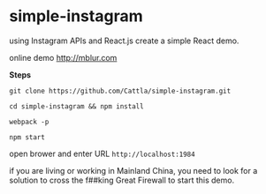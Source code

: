 # simple-instagram

using Instagram APIs and React.js create a simple React demo.

online demo http://mblur.com

**Steps**

```
git clone https://github.com/Cattla/simple-instagram.git

cd simple-instagram && npm install

webpack -p

npm start

```



open brower and enter URL `http://localhost:1984`

if you are living or working in Mainland China, you need to look for a solution to cross the f##king Great Firewall to start this demo.
